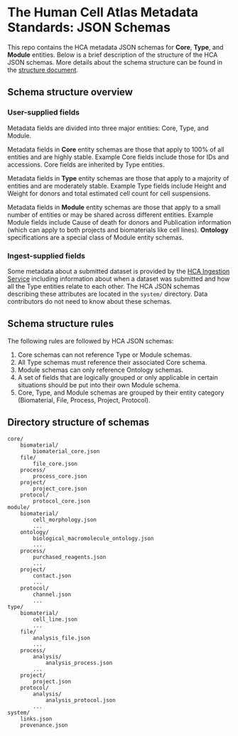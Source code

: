 # The Human Cell Atlas Metadata Standards: JSON Schemas

This repo contains the HCA metadata JSON schemas for **Core**, **Type**, and **Module** entities. Below is a brief description of the structure of the HCA JSON schemas. More details about the schema structure can be found in the [structure document](../docs/structure.md).

## Schema structure overview

### User-supplied fields

Metadata fields are divided into three major entities: Core, Type, and Module.

Metadata fields in **Core** entity schemas are those that apply to 100% of all entities and are highly stable. Example Core fields include those for IDs and accessions. Core fields are inherited by Type entities.

Metadata fields in **Type** entity schemas are those that apply to a majority of entities and are moderately stable. Example Type fields include Height and Weight for donors and total estimated cell count for cell suspensions. 

Metadata fields in **Module** entity schemas are those that apply to a small number of entities or may be shared across different entities. Example Module fields include Cause of death for donors and Publication information (which can apply to both projects and biomaterials like cell lines). **Ontology** specifications are a special class of Module entity schemas.

### Ingest-supplied fields

Some metadata about a submitted dataset is provided by the [HCA Ingestion Service](https://github.com/HumanCellAtlas/ingest-central) including information about when a dataset was submitted and how all the Type entities relate to each other. The HCA JSON schemas describing these attributes are located in the `system/` directory. Data contributors do not need to know about these schemas.

## Schema structure rules

The following rules are followed by HCA JSON schemas:

1. Core schemas can not reference Type or Module schemas.
1. All Type schemas must reference their associated Core schema.
1. Module schemas can only reference Ontology schemas.
1. A set of fields that are logically grouped or only applicable in certain situations should be put into their own Module schema.
1. Core, Type, and Module schemas are grouped by their entity category (Biomaterial, File, Process, Project, Protocol).

## Directory structure of schemas

```
core/
    biomaterial/
        biomaterial_core.json 
    file/
        file_core.json
    process/
        process_core.json
    project/
        project_core.json
    protocol/ 
        protocol_core.json
module/
    biomaterial/
        cell_morphology.json
        ...
    ontology/ 
        biological_macromolecule_ontology.json
        ...
    process/ 
        purchased_reagents.json
        ...                
    project/
        contact.json
        ...
    protocol/ 
        channel.json
        ...  
type/
    biomaterial/
        cell_line.json
        ...
    file/
        analysis_file.json
        ...
    process/
        analysis/ 
            analysis_process.json
        ...
    project/ 
        project.json
    protocol/ 
        analysis/
            analysis_protocol.json
        ...
system/
    links.json
    provenance.json 
```
